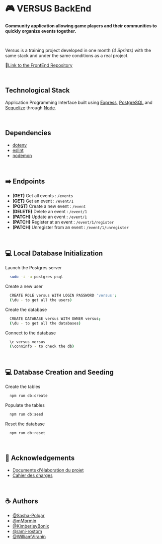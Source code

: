# 🎮 VERSUS BackEnd
**Community application allowing game players and their communities to quickly organize events together.**

<br />

Versus is a training project developed in one month *(4 Sprints)* with the same stack and under the same conditions as a real project.

:flower_playing_cards:[Link to the FrontEnd Repository](https://github.com/O-clock-Cheesecake/projet-5-versus)

<br />

## Technological Stack
Application Programming Interface built using [Express](https://expressjs.com/fr/), [PostgreSQL](https://www.postgresql.org/) and [Sequelize](https://sequelize.org/) through [Node](https://nodejs.org/en).

<br />

## Dependencies
- [dotenv](https://www.npmjs.com/package/dotenv)
- [eslint](https://www.npmjs.com/package/eslint)
- [nodemon](https://www.npmjs.com/package//nodemon)

<br />

## :arrow_right: Endpoints

- **(GET)** Get all events : `/events`
- **(GET)** Get an event : `/event/1`
- **(POST)** Create a new event : `/event`
- **(DELETE)** Delete an event : `/event/1`
- **(PATCH)** Update an event : `/event/1`
- **(PATCH)** Register at an event  : `/event/1/register`
- **(PATCH)** Unregister from an event : `/event/1/unregister`

<br />

## :computer: Local Database Initialization

Launch the Postgres server

```bash
  sudo -i -u postgres psql
```

Create a new user

```bash
  CREATE ROLE versus WITH LOGIN PASSWORD 'versus';
  (\du - to get all the users)
```

Create the database

```bash
  CREATE DATABASE versus WITH OWNER versus;
  (\du - to get all the databases)
```

Connect to the database

```bash
  \c versus versus
  (\conninfo - to check the db)
```

<br />

## :computer: Database Creation and Seeding 

Create the tables

```bash
  npm run db:create
```

Populate the tables

```bash
  npm run db:seed
```

Reset the database
```bash
  npm run db:reset
```

<br />

## :notebook_with_decorative_cover: Acknowledgements

 - [Documents d'élaboration du projet](https://github.com/O-clock-Cheesecake/projet-5-versus/wiki)
 - [Cahier des charges](https://docs.google.com/document/d/1bTD5kVhkD7utuCIPbLkuoNbhCruBuwi9tcCYeXgs8Hc/edit#heading=h.k2mrd19y696k)

<br />

## :coffee: Authors

- [@Sasha-Polgar](https://github.com/Sasha-Polgar)
- [@mMormin](https://github.com/mMormin)
- [@KimberleyBonix](https://github.com/KimberleyBonix)
- [@rami-rostom](https://github.com/rami-rostom)
- [@WilliamViranin](https://github.com/WilliamViranin)
